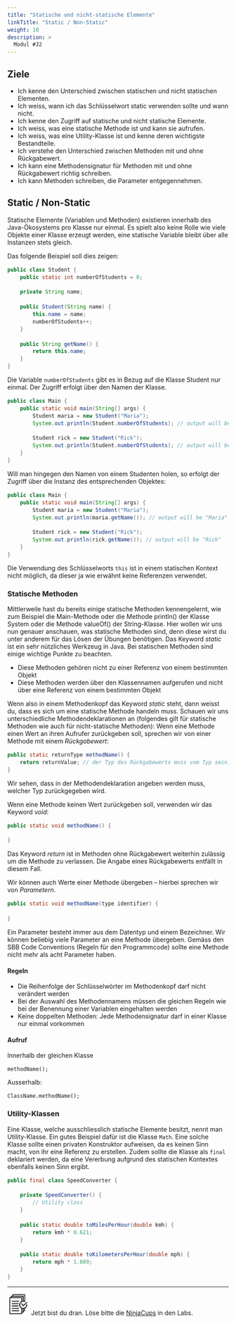 ```yaml
---
title: "Statische und nicht-statische Elemente"
linkTitle: "Static / Non-Static"
weight: 10
description: >
  Modul #J2
---
```


## Ziele

- Ich kenne den Unterschied zwischen statischen und nicht statischen Elementen.
- Ich weiss, wann ich das Schlüsselwort static verwenden sollte und wann nicht.
- Ich kenne den Zugriff auf statische und nicht statische Elemente.
- Ich weiss, was eine statische Methode ist und kann sie aufrufen.
- Ich weiss, was eine Utility-Klasse ist und kenne deren wichtigste Bestandteile.
- Ich verstehe den Unterschied zwischen Methoden mit und ohne Rückgabewert.
- Ich kann eine Methodensignatur für Methoden mit und ohne Rückgabewert richtig schreiben.
- Ich kann Methoden schreiben, die Parameter entgegennehmen.

## Static / Non-Static

Statische Elemente (Variablen und Methoden) existieren innerhalb des Java-Ökosystems pro Klasse nur einmal.
Es spielt also keine Rolle wie viele Objekte einer Klasse erzeugt werden, eine statische Variable bleibt über alle Instanzen stets gleich.

Das folgende Beispiel soll dies zeigen:

```java
public class Student {
    public static int numberOfStudents = 0;

    private String name;

    public Student(String name) {
        this.name = name;
        numberOfStudents++;
    }

    public String getName() {
        return this.name;
    }
}
```

Die Variable `numberOfStudents` gibt es in Bezug auf die Klasse Student nur einmal. Der Zugriff erfolgt über den Namen der Klasse.

```java
public class Main {
    public static void main(String[] args) {
        Student maria = new Student("Maria");
        System.out.println(Student.numberOfStudents); // output will be 1

        Student rick = new Student("Rick");
        System.out.println(Student.numberOfStudents); // output will be 2
    }
}
```

Will man hingegen den Namen von einem Studenten holen, so erfolgt der Zugriff über die Instanz des entsprechenden Objektes:

```java
public class Main {
    public static void main(String[] args) {
        Student maria = new Student("Maria");
        System.out.println(maria.getName()); // output will be "Maria"

        Student rick = new Student("Rick");
        System.out.println(rick.getName()); // output will be "Rick"
    }
}
```

Die Verwendung des Schlüsselworts `this` ist in einem statischen Kontext nicht möglich, da dieser ja wie erwähnt keine Referenzen verwendet.

### Statische Methoden

Mittlerweile hast du bereits einige statische Methoden kennengelernt, wie zum Beispiel die Main-Methode oder die Methode println() der Klasse System oder die Methode valueOf() der String-Klasse.
Hier wollen wir uns nun genauer anschauen, was statische Methoden sind, denn diese wirst du unter anderem für das Lösen der Übungen benötigen.
Das Keyword _static_ ist ein sehr nützliches Werkzeug in Java. Bei statischen Methoden sind einige wichtige Punkte zu beachten.

- Diese Methoden gehören nicht zu einer Referenz von einem bestimmten Objekt
- Diese Methoden werden über den Klassennamen aufgerufen und nicht über eine Referenz von einem bestimmten Objekt

Wenn also in einem Methodenkopf das Keyword _static_ steht, dann weisst du, dass es sich um eine statische Methode handeln muss.
Schauen wir uns unterschiedliche Methodendeklarationen an (folgendes gilt für statische Methoden wie auch für nicht-statische Methoden):
Wenn eine Methode einen Wert an ihren Aufrufer zurückgeben soll, sprechen wir von einer Methode mit einem _Rückgabewert_:

```java
public static returnType methodName() {
    return returnValue; // der Typ des Rückgabewerts muss vom Typ sein, welcher im Methodenkopf steht
}
```

Wir sehen, dass in der Methodendeklaration angeben werden muss, welcher Typ zurückgegeben wird.

Wenn eine Methode keinen Wert zurückgeben soll, verwenden wir das Keyword _void_:

```java
public static void methodName() {

}
```

Das Keyword _return_ ist in Methoden ohne Rückgabewert weiterhin zulässig um die Methode zu verlassen. Die Angabe eines Rückgabewerts entfällt in diesem Fall.

Wir können auch Werte einer Methode übergeben – hierbei sprechen wir von _Parametern_.

```java
public static void methodName(type identifier) {

}
```

Ein Parameter besteht immer aus dem Datentyp und einem Bezeichner. Wir können beliebig viele Parameter an eine Methode übergeben. Gemäss den SBB Code Conventions (Regeln für den Programmcode) sollte eine Methode nicht mehr als acht Parameter haben.

#### Regeln

- Die Reihenfolge der Schlüsselwörter im Methodenkopf darf nicht verändert werden
- Bei der Auswahl des Methodennamens müssen die gleichen Regeln wie bei der Benennung einer Variablen eingehalten werden
- Keine doppelten Methoden: Jede Methodensignatur darf in einer Klasse nur einmal vorkommen

#### Aufruf

Innerhalb der gleichen Klasse

```
methodName();
```

Ausserhalb:

```
ClassName.methodName();
```

### Utility-Klassen

Eine Klasse, welche ausschliesslich statische Elemente besitzt, nennt man Utility-Klasse. Ein gutes Beispiel dafür ist die Klasse `Math`.
Eine solche Klasse sollte einen privaten Konstruktor aufweisen, da es keinen Sinn macht, von ihr eine Referenz zu erstellen.
Zudem sollte die Klasse als `final` deklariert werden, da eine Vererbung aufgrund des statischen Kontextes ebenfalls keinen Sinn ergibt.

```java
public final class SpeedConverter {

    private SpeedConverter() {
        // Utility class
    }

    public static double toMilesPerHour(double kmh) {
        return kmh * 0.621;
    }

    public static double toKilometersPerHour(double mph) {
        return mph * 1.609;
    }
}
```

---

![task1](/images/task.png) Jetzt bist du dran. Löse bitte die [NinjaCups](../../../../labs/02_java/04_java-oop/10_ninjacups)
in den Labs.
